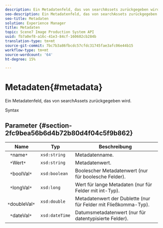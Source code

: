 ```yaml
---
description: Ein Metadatenfeld, das von searchAssets zurückgegeben wird.
seo-description: Ein Metadatenfeld, das von searchAssets zurückgegeben wird.
seo-title: Metadaten
solution: Experience Manager
title: Metadaten
topic: Scene7 Image Production System API
uuid: fb7a0ef8-a16c-41e3-84cf-160602cb284b
translation-type: tm+mt
source-git-commit: 7bc7b3a86fbcdc57cfdc31745fae3afc06e44b15
workflow-type: tm+mt
source-wordcount: '64'
ht-degree: 15%

---
```



# Metadaten{#metadata}

Ein Metadatenfeld, das von searchAssets zurückgegeben wird.

Syntax

## Parameter {#section-2fc9bea56b6d4b72b80d4f04c5f9b862}

| Name | Typ | Beschreibung |
|---|---|---|
| ` *`name`*` | `xsd:string` | Metadatenname. |
| ` *`Wert`*` | `xsd:string` | Metadatenwert. |
| ` *`boolVal`*` | `xsd:boolean` | Boolescher Metadatenwert (nur für boolesche Felder). |
| ` *`longVal`*` | `xsd:long` | Wert für lange Metadaten (nur für Felder mit int-Typ). |
| ` *`doubleVal`*` | `xsd:double` | Metadatenwert der Dublette (nur für Felder mit Fließkomma-Typ). |
| ` *`dateVal`*` | `xsd:dateTime` | Datumsmetadatenwert (nur für datentypisierte Felder). |

